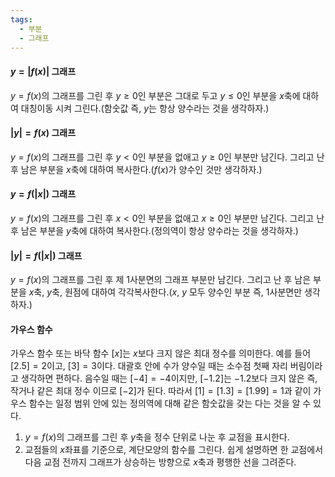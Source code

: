 ```yaml
---
tags:
  - 부분
  - 그래프
---
```

#### $y=|f(x)|$ 그래프
$y=f(x)$의 그래프를 그린 후 $y \ge 0$인 부분은 그대로 두고 $y \le 0$인 부분을 $x$축에 대하여 대칭이동 시켜 그린다.(함숫값 즉, $y$는 항상 양수라는 것을 생각하자.)

#### $|y|=f(x)$ 그래프
$y=f(x)$의 그래프를 그린 후 $y<0$인 부분을 없애고 $y \ge 0$인 부분만 남긴다. 그리고 난 후 남은 부분을 $x$축에 대하여 복사한다.($f(x)$가 양수인 것만 생각하자.)

#### $y=f(|x|)$ 그래프
$y=f(x)$의 그래프를 그린 후 $x<0$인 부분을 없애고 $x \ge 0$인 부분만 남긴다. 그리고 난 후 남은 부분을 $y$축에 대하여 복사한다.(정의역이 항상 양수라는 것을 생각하자.)

#### $|y|=f(|x|)$ 그래프

$y=f(x)$의 그래프를 그린 후 제 $1$사분면의 그래프 부분만 남긴다. 그리고 난 후 남은 부분을 $x$축, $y$축, 원점에 대하여 각각복사한다.($x,~y$ 모두 양수인 부분 즉, $1$사분면만 생각하자.)

#### 가우스 함수

가우스 함수 또는 바닥 함수 $[x]$는 $x$보다 크지 않은 최대 정수를 의미한다. 예를 들어 $[2.5]=2$이고, $[3]=3$이다. 대괄호 안에 수가 양수일 때는 소수점 첫째 자리 버림이라고 생각하면 편하다. 음수일 때는 $[-4]=-4$이지만, $[-1.2]$는 $-1.2$보다 크지 않은 즉, 작거나 같은 최대 정수 이므로 $[-2]$가 된다. 따라서 $[1]=[1.3]=[1.99]=1$과 같이 가우스 함수는 일정 범위 안에 있는 정의역에 대해 같은 함숫값을 갖는 다는 것을 알 수 있다.  


1. $y=f(x)$의 그래프를 그린 후 $y$축을 정수 단위로 나눈 후 교점을 표시한다.
2. 교점들의 $x$좌표를 기준으로, 계단모양의 함수를 그린다. 쉽게 설명하면 한 교점에서 다음 교점 전까지 그래프가 상승하는 방향으로 $x$축과 평행한 선을 그려준다.
